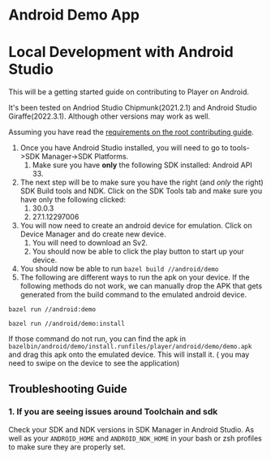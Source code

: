 # Android Demo App

# Local Development with Android Studio

This will be a getting started guide on contributing to Player on Android.

It's been tested on Andriod Studio Chipmunk(2021.2.1) and Android Studio Giraffe(2022.3.1). Although other versions may work as well.

Assuming you have read the [requirements on the root contributing guide](https://github.com/player-ui/player/blob/main/CONTRIBUTING.md).

1. Once you have Android Studio installed, you will need to go to tools->SDK Manager->SDK Platforms.
   1.  Make sure you have **only** the following SDK installed: Android API 33.
2. The next step will be to make sure you have the right (and _only_ the right) SDK Build tools and NDK. Click on the SDK Tools tab and make sure you have only the following clicked:
   1. 30.0.3
   2. 27.1.12297006
3. You will now need to create an android device for emulation. Click on Device Manager and do create new device.
   1. You will need to download an Sv2.
   2. You should now be able to click the play button to start up your device.
4. You should now be able to run  `bazel build //android/demo`
5. The following are different ways to run the apk on your device. If the following methods do not work, we can manually drop the APK that gets generated from the build command to the emulated android device.

```
bazel run //android:demo
```

```
bazel run //android/demo:install
```

If those command do not run, you can find the apk in `bazelbin/android/demo/install.runfiles/player/android/demo/demo.apk` and drag this apk onto the emulated device. This will install it. ( you may need to swipe on the device to see the application)



## Troubleshooting Guide



### 1. If you are seeing issues around Toolchain and sdk
Check your SDK and NDK versions in SDK Manager in Android Studio. As well as your `ANDROID_HOME` and `ANDROID_NDK_HOME` in your bash or zsh profiles to make sure they are properly set.


